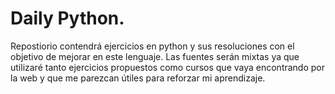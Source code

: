 # Daily Python.
Repostiorio contendrá ejercicios en python y sus resoluciones con el objetivo de mejorar en este lenguaje.
Las fuentes serán mixtas ya que utilizaré tanto ejercicios propuestos como cursos que vaya encontrando por la web 
y que me parezcan útiles para reforzar mi aprendizaje.
